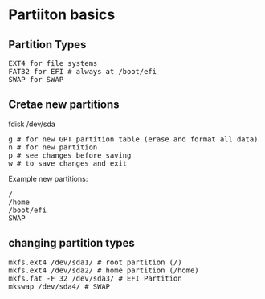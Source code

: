 # Partiiton basics

## Partition Types
<pre>
EXT4 for file systems
FAT32 for EFI # always at /boot/efi
SWAP for SWAP
</pre>

## Cretae new partitions
fdisk /dev/sda
<pre>
g # for new GPT partition table (erase and format all data)
n # for new partition
p # see changes before saving 
w # to save changes and exit
</pre>

Example new partitions:
<pre>
/
/home
/boot/efi
SWAP
</pre>

## changing partition types
<pre>
mkfs.ext4 /dev/sda1/ # root partition (/)
mkfs.ext4 /dev/sda2/ # home partition (/home)
mkfs.fat -F 32 /dev/sda3/ # EFI Partition
mkswap /dev/sda4/ # SWAP
</pre>